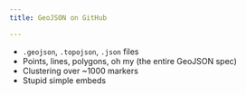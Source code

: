 ```yaml
---
title: GeoJSON on GitHub

---
```


* `.geojson`, `.topojson`, `.json` files
* Points, lines, polygons, oh my (the entire GeoJSON spec) 
* Clustering over ~1000 markers
* Stupid simple embeds

